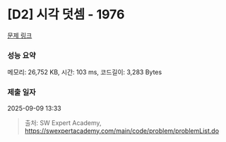 # [D2] 시각 덧셈 - 1976 

[문제 링크](https://swexpertacademy.com/main/code/problem/problemDetail.do?contestProbId=AV5PttaaAZIDFAUq) 

### 성능 요약

메모리: 26,752 KB, 시간: 103 ms, 코드길이: 3,283 Bytes

### 제출 일자

2025-09-09 13:33



> 출처: SW Expert Academy, https://swexpertacademy.com/main/code/problem/problemList.do